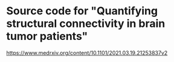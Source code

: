 # Source code for "Quantifying structural connectivity in brain tumor patients" 
https://www.medrxiv.org/content/10.1101/2021.03.19.21253837v2
